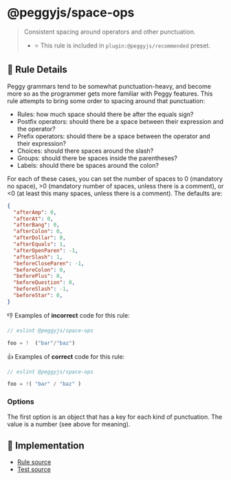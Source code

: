 # @peggyjs/space-ops
> Consistent spacing around operators and other punctuation.
> - ⭐️ This rule is included in `plugin:@peggyjs/recommended` preset.

## 📖 Rule Details

Peggy grammars tend to be somewhat punctuation-heavy, and become more so as
the programmer gets more familiar with Peggy features.  This rule attempts to
bring some order to spacing around that punctuation:

- Rules: how much space should there be after the equals sign?
- Postfix operators: should there be a space between their expression and the operator?
- Prefix operators: should there be a space between the operator and their expression?
- Choices: should there spaces around the slash?
- Groups: should there be spaces inside the parentheses?
- Labels: should there be spaces around the colon?

For each of these cases, you can set the number of spaces to 0 (mandatory no
space), &gt;0 (mandatory number of spaces, unless there is a comment), or
&lt;0 (at least this many spaces, unless there is a comment).  The defaults are:

```json
{
  "afterAmp": 0,
  "afterAt": 0,
  "afterBang": 0,
  "afterColon": 0,
  "afterDollar": 0,
  "afterEquals": 1,
  "afterOpenParen": -1,
  "afterSlash": 1,
  "beforeCloseParen": -1,
  "beforeColon": 0,
  "beforePlus": 0,
  "beforeQuestion": 0,
  "beforeSlash": -1,
  "beforeStar": 0,
}
```

:-1: Examples of **incorrect** code for this rule:

```peg.js
// eslint @peggyjs/space-ops

foo = !  ("bar"/"baz")
```

:+1: Examples of **correct** code for this rule:

```peg.js
// eslint @peggyjs/space-ops

foo = !( "bar" / "baz" )
```

### Options

The first option is an object that has a key for each kind of punctuation.
The value is a number (see above for meaning).

## 🔎 Implementation

- [Rule source](../../src/rules/space-ops.ts)
- [Test source](../../test/lib/rules/space-ops.js)
